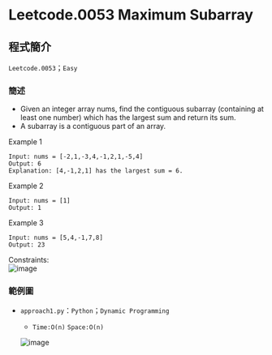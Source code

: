 # Leetcode.0053 Maximum Subarray
## 程式簡介
`Leetcode.0053`；`Easy`
### 簡述
* Given an integer array nums, find the contiguous subarray (containing at least one number) which has the largest sum and return its sum.
* A subarray is a contiguous part of an array.

Example 1
```
Input: nums = [-2,1,-3,4,-1,2,1,-5,4]
Output: 6
Explanation: [4,-1,2,1] has the largest sum = 6.
```
Example 2
```
Input: nums = [1]
Output: 1
```
Example 3
```
Input: nums = [5,4,-1,7,8]
Output: 23
```
Constraints:  
![image](https://user-images.githubusercontent.com/93152909/156933346-1632d008-ee78-4f08-a619-2108ac2be182.png)

### 範例圖
* `approach1.py`：`Python`；`Dynamic Programming`
  *  `Time:O(n)` `Space:O(n)`

  ![image](https://user-images.githubusercontent.com/93152909/139852988-9e7f2cec-1305-4df2-b1af-bdcea0a7b3e9.png)

